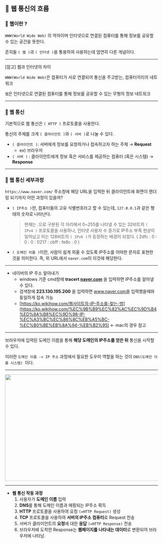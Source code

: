 ## 🥕 웹 통신의 흐름

### 🌿 웹이란 ?

`WWW(World Wide Web)` 의 약자이며 인터넷으로 연결된 컴퓨터를 통해 정보를 공유할 수 있는 공간을 뜻한다.

흔히들 `( 웹 )`과 `( 인터넷 )`을 통용하여 사용하는데 엄연히 다른 개념이다.

---

[참고] 웹과 인터넷의 차이

`WWW(World Wide Web)`은 컴퓨터가 서로 연결되어 통신을 주고받는, 컴퓨터끼리의 네트워크

`웹`은 인터넷으로 연결된 컴퓨터를 통해 정보를 공유할 수 있는 무형의 정보 네트워크

---

### 🌿 웹 통신

기본적으로 웹 통신은 `( HTTP )` 프로토콜을 사용한다.

통신의 주체를 크게 `( 클라이언트 )`와 `( 서버 )`로 나눌 수 있다.

- `( 클라이언트 )`: 서버에게 정보를 요청하거나 접속하고자 하는 주체 → **Request**
  - ex) 브라우저
- `( 서버 )` : 클라이언트에게 정보 혹은 서비스를 제공하는 컴퓨터 (혹은 시스템) → **Response**

---

### 🌿 웹 통신 세부과정

`https://www.naver.com/` 주소창에 해당 URL을 입력한 뒤 클라이언트에 화면이 렌더링 되기까지 어떤 과정이 있을까?

- `( IP주소 )`란, 컴퓨터들의 고유 식별번호라고 할 수 있는데, `127.0.0.1`과 같은 형태의 숫자로 나타난다.
  > 현재는 .으로 구분된 각 자리에서 0~255를 나타낼 수 있는 32비트의 `( IPv4 )` 프로토콜을 사용하나, 인터넷 사용자 수 증가로 IP주소 부족 현상이 일어났고 이는 128비트의 `( IPv6 )`가 등장하는 배경이 되었다. ( 2dfc : 0 : 0 : 0 : 0217 : cbff : fe8c : 0 )
- `( 도메인 이름 )`이란, 사람이 쉽게 외울 수 있도록 IP주소를 어떠한 문자로 표현한 것을 의미한다. 즉, 위 URL에서 `naver.com`이 이것에 해당한다.

---

- 네이버의 IP 주소 알아내기
  - windows 기준 cmd창에 **tracert [naver.com](http://naver.com/)** 을 입력하면 IP주소를 알아낼 수 있다.
  - 검색창에 **223.130.195.200** 을 입력하면 www.naver.com을 입력했을때와 동일하게 접속 가능
  - [https://ko.wikihow.com/웹사이트의-IP-주소를-찾는-법](https://ko.wikihow.com/%EC%9B%B9%EC%82%AC%EC%9D%B4%ED%8A%B8%EC%9D%98-IP-%EC%A3%BC%EC%86%8C%EB%A5%BC-%EC%B0%BE%EB%8A%94-%EB%B2%95) ← mac의 경우 참고

---

브라우저에 입력된 도메인 이름을 통해 **해당 도메인의 IP주소를 얻은 뒤** 통신을 시작할 수 있다.

이러한 `도메인 이름 -> IP 주소` 과정에서 필요한 도우미 역할을 하는 것이 `DNS(도메인 이름 시스템) `이다.

---

   <img src="/웹통신흐름.jpg" width="700" height="350"> 
    
------

- **웹 통신 작동 과정**
  1. 사용자가 **도메인 이름** 입력
  2. **DNS**를 통해 도메인 이름과 매핑되는 IP주소 획득
  3. **HTTP** 프로토콜을 사용하여 요청 `(=HTTP Request)` 생성
  4. **TCP** 프로토콜을 사용하여 **서버의 IP주소 컴퓨터**로 Request 전송
  5. 서버가 클라이언트의 **요청**에 대한 **응답** `(=HTTP Response)` 전송
  6. 브라우저에 도착한 Response는 **웹페이지를 나타내는 데이터**로 변환되어 브라우저에 나타남.
